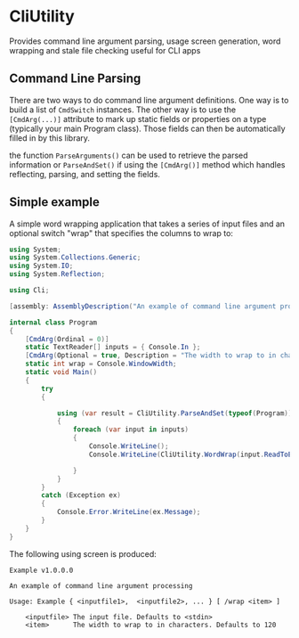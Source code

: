 # CliUtility

Provides command line argument parsing, usage screen generation, word wrapping and stale file checking useful for CLI apps

## Command Line Parsing

There are two ways to do command line argument definitions. One way is to build a list of `CmdSwitch` instances.
The other way is to use the `[CmdArg(...)]` attribute to mark up static fields or properties on a type (typically your main Program class). Those fields can then be automatically filled in by this library.

the function `ParseArguments()` can be used to retrieve the parsed information or `ParseAndSet()` if using the `[CmdArg()]` method which handles reflecting, parsing, and setting the fields.

## Simple example
A simple word wrapping application that takes a series of input files and an optional switch "wrap" that specifies the columns to wrap to:
```cs
using System;
using System.Collections.Generic;
using System.IO;
using System.Reflection;

using Cli;

[assembly: AssemblyDescription("An example of command line argument processing")]

internal class Program
{
	[CmdArg(Ordinal = 0)]
	static TextReader[] inputs = { Console.In };
	[CmdArg(Optional = true, Description = "The width to wrap to in characters")]
	static int wrap = Console.WindowWidth;
	static void Main()
	{
		try
		{

			using (var result = CliUtility.ParseAndSet(typeof(Program)))
			{
				foreach (var input in inputs)
				{
					Console.WriteLine();
					Console.WriteLine(CliUtility.WordWrap(input.ReadToEnd(), wrap));

				}
			}
		}
		catch (Exception ex)
		{
			Console.Error.WriteLine(ex.Message);
		}
	}
}
```

The following using screen is produced:

```
Example v1.0.0.0

An example of command line argument processing

Usage: Example { <inputfile1>,  <inputfile2>, ... } [ /wrap <item> ]

    <inputfile> The input file. Defaults to <stdin>
    <item>      The width to wrap to in characters. Defaults to 120
```